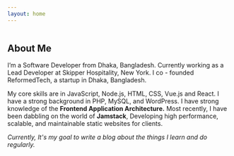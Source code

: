 ```yaml
---
layout: home
---
```

<div class="container">
        <section class="hero-section">
          <figure class="profile_image-container">
            <img
              src="https://avatars.githubusercontent.com/u/1593663?v=4"
              alt=""
            />
          </figure>
          <div class="hero-section__intro">
            <h2 class="hero-section__intro-hello">
              About Me
            </h2>
            <div class="hero-section__intro-text">
              <p>
                I’m a Software Developer from Dhaka, Bangladesh. Currently
                working as a Lead Developer at <a>Skipper Hospitality</a>, New
                York. I co - founded ReformedTech, a startup in Dhaka,
                Bangladesh.
              </p>
              <p>
                My core skills are in JavaScript, Node.js, HTML, CSS, Vue.js and
                React. I have a strong background in PHP, MySQL, and WordPress.
                I have strong knowledge of the
                <b>Frontend Application Architecture.</b> Most recently, I have
                been dabbling on the world of <b>Jamstack</b>, Developing high
                performance, scalable, and maintainable static websites for
                clients.
              </p>
              <em
                >Currently, It's my goal to write a blog about the things I
                learn and do regularly.</em
              >
            </div>
          </div>
        </section>
</div>
